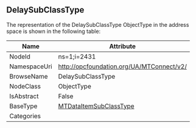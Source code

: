 <!-- objecttype -->
## DelaySubClassType
  
<!-- end of text -->
The representation of the DelaySubClassType ObjectType in the address space is shown in the following table:  

|Name|Attribute|
|---|---|
|NodeId|ns=1;i=2431|
|NamespaceUri|http://opcfoundation.org/UA/MTConnect/v2/|
|BrowseName|DelaySubClassType|
|NodeClass|ObjectType|
|IsAbstract|False|
|BaseType|[MTDataItemSubClassType](../../ObjectTypes/MTDataItemSubClassType/readme.md)|
|Categories||


